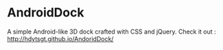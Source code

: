 # AndroidDock 

A simple Android-like 3D dock crafted with CSS and jQuery. Check it out : http://hdytsgt.github.io/AndoridDock/